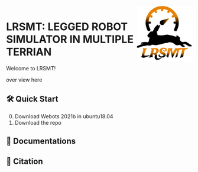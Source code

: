 <img align=right width=150px  src="static/logo.png" />

# LRSMT: LEGGED ROBOT SIMULATOR IN MULTIPLE TERRIAN

Welcome to LRSMT! 

over view here

## 🛠 Quick Start
0.  Download Webots 2021b in ubuntu18.04
1.  Download the repo 

## 🏫 Documentations



## 📎 Citation


